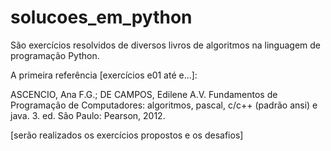 # solucoes_em_python
São exercícios resolvidos de diversos livros de algoritmos na linguagem de programação Python.

A primeira referência [exercícios e01 até e...]:

ASCENCIO, Ana F.G.; DE CAMPOS, Edilene A.V. Fundamentos de Programação de Computadores: algoritmos, pascal, c/c++ (padrão ansi) e java. 3. ed. São Paulo: Pearson, 2012.

[serão realizados os exercícios propostos e os desafios]
